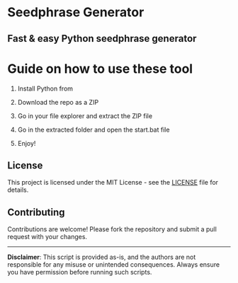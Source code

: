 # Seedphrase Generator  

## Fast & easy Python seedphrase generator
  
# Guide on how to use these tool  
 
1. Install Python from
 
2. Download the repo as a ZIP 

3. Go in your file explorer and extract the ZIP file 
  
4. Go in the extracted folder and open the start.bat file

5. Enjoy! 
   
## License 

This project is licensed under the MIT License - see the [LICENSE](LICENSE) file for details.     
   
## Contributing
  
Contributions are welcome! Please fork the repository and submit a pull request with your changes.     
  
--- 
 
**Disclaimer**: This script is provided as-is, and the authors are not responsible for any misuse or unintended consequences. Always ensure you have permission before running such scripts.